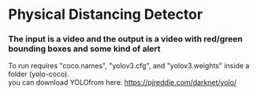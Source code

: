 # Physical Distancing Detector

### The input is a video and the output is a video with red/green bounding boxes and some kind of alert

To run requires "coco.names", "yolov3.cfg", and "yolov3.weights" inside a folder (yolo-coco).  
you can download YOLOfrom here: https://pjreddie.com/darknet/yolo/


